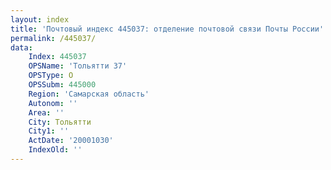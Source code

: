 ```yaml
---
layout: index
title: 'Почтовый индекс 445037: отделение почтовой связи Почты России'
permalink: /445037/
data:
    Index: 445037
    OPSName: 'Тольятти 37'
    OPSType: О
    OPSSubm: 445000
    Region: 'Самарская область'
    Autonom: ''
    Area: ''
    City: Тольятти
    City1: ''
    ActDate: '20001030'
    IndexOld: ''
---
```

